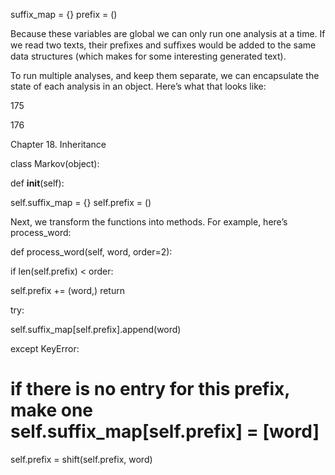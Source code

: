 suffix_map = {} prefix = ()

Because these variables are global we can only run one analysis at a time. If we read two texts, their preﬁxes and sufﬁxes would be added to the same data structures (which makes for some interesting generated text).

To run multiple analyses, and keep them separate, we can encapsulate the state of each analysis in an object. Here’s what that looks like:

175

176

Chapter 18. Inheritance

class Markov(object):

def __init__(self):

self.suffix_map = {} self.prefix = ()

Next, we transform the functions into methods. For example, here’s process_word:

def process_word(self, word, order=2):

if len(self.prefix) < order:

self.prefix += (word,) return

try:

self.suffix_map[self.prefix].append(word)

except KeyError:

# if there is no entry for this prefix, make one self.suffix_map[self.prefix] = [word]

self.prefix = shift(self.prefix, word)